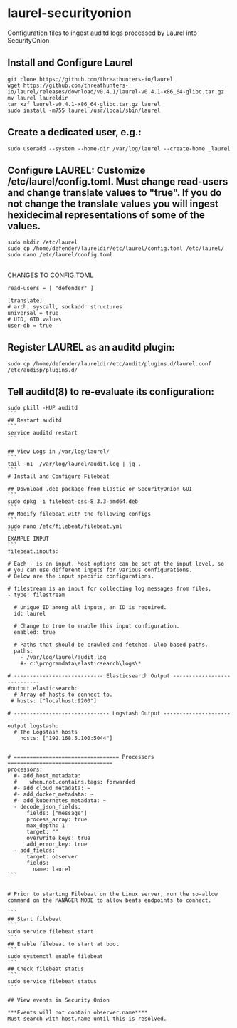# laurel-securityonion
Configuration files to ingest auditd logs processed by Laurel into SecurityOnion

## Install and Configure Laurel
```
git clone https://github.com/threathunters-io/laurel
wget https://github.com/threathunters-io/laurel/releases/download/v0.4.1/laurel-v0.4.1-x86_64-glibc.tar.gz
mv laurel laureldir
tar xzf laurel-v0.4.1-x86_64-glibc.tar.gz laurel
sudo install -m755 laurel /usr/local/sbin/laurel
```
## Create a dedicated user, e.g.:
```
sudo useradd --system --home-dir /var/log/laurel --create-home _laurel
```
## Configure LAUREL: Customize /etc/laurel/config.toml.  Must change read-users and change translate values to "true".  If you do not change the translate values you will ingest hexidecimal representations of some of the values.  
```
sudo mkdir /etc/laurel
sudo cp /home/defender/laureldir/etc/laurel/config.toml /etc/laurel/
sudo nano /etc/laurel/config.toml
```
##
CHANGES TO CONFIG.TOML
```
read-users = [ "defender" ]

[translate]
# arch, syscall, sockaddr structures
universal = true
# UID, GID values
user-db = true

```

## Register LAUREL as an auditd plugin:
```
sudo cp /home/defender/laureldir/etc/audit/plugins.d/laurel.conf /etc/audisp/plugins.d/
```
## Tell auditd(8) to re-evaluate its configuration:
``````
sudo pkill -HUP auditd
```
## Restart auditd
```
service auditd restart
```

## View Logs in /var/log/laurel/
```
tail -n1  /var/log/laurel/audit.log | jq .
```
# Install and Configure Filebeat
	
## Download .deb package from Elastic or SecurityOnion GUI
```
sudo dpkg -i filebeat-oss-8.3.3-amd64.deb
```
## Modify filebeat with the following configs
```
sudo nano /etc/filebeat/filebeat.yml
```
EXAMPLE INPUT
```
filebeat.inputs:

# Each - is an input. Most options can be set at the input level, so
# you can use different inputs for various configurations.
# Below are the input specific configurations.

# filestream is an input for collecting log messages from files.
- type: filestream

  # Unique ID among all inputs, an ID is required.
  id: laurel

  # Change to true to enable this input configuration.
  enabled: true

  # Paths that should be crawled and fetched. Glob based paths.
  paths:
    - /var/log/laurel/audit.log
    #- c:\programdata\elasticsearch\logs\*

# ---------------------------- Elasticsearch Output ----------------------------
#output.elasticsearch:
  # Array of hosts to connect to.
 # hosts: ["localhost:9200"]

# ------------------------------ Logstash Output -------------------------------
output.logstash:
  # The Logstash hosts
    hosts: ["192.168.5.100:5044"]


# ================================= Processors =================================
processors:
  #- add_host_metadata:
  #    when.not.contains.tags: forwarded
  #- add_cloud_metadata: ~
  #- add_docker_metadata: ~
  #- add_kubernetes_metadata: ~
  - decode_json_fields:
      fields: ["message"]
      process_array: true
      max_depth: 1
      target: ""
      overwrite_keys: true
      add_error_key: true
  - add_fields:
      target: observer
      fields:
        name: laurel
```


# Prior to starting Filebeat on the Linux server, run the so-allow command on the MANAGER NODE to allow beats endpoints to connect.

```
## Start filebeat
```
sudo service filebeat start
```
## Enable filebeat to start at boot
```
sudo systemctl enable filebeat
```
## Check filebeat status
```
sudo service filebeat status
```

## View events in Security Onion

***Events will not contain observer.name****
Must search with host.name until this is resolved.  


